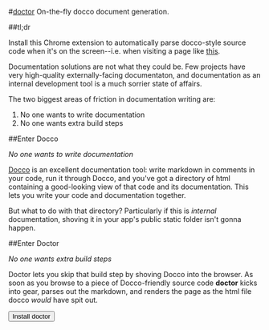 #[doctor](https://chrome.google.com/webstore/detail/ilikdighfoieecgeiffoekahmpjoekii)
On-the-fly docco document generation.

##tl;dr

Install this Chrome extension to automatically parse docco-style source code
when it's on the screen--i.e. when visiting a page like
[this](https://raw.github.com/jashkenas/backbone/master/backbone.js).

Documentation solutions are not what they could be. Few projects have very
high-quality externally-facing documentaton, and documentation as an internal
development tool is a much sorrier state of affairs.

The two biggest areas of friction in documentation writing are:

1. No one wants to write documentation
2. No one wants extra build steps

##Enter Docco

_No one wants to write documentation_

[Docco](http://jashkenas.github.io/docco/) is an excellent documentation tool:
write markdown in comments in your code, run it through Docco, and you've got a
directory of html containing a good-looking view of that code and its documentation. 
This lets you write your code and documentation together.

But what to do with that directory? Particularly if this is _internal_
documentation, shoving it in your app's public static folder isn't gonna happen.

##Enter Doctor

_No one wants extra build steps_

Doctor lets you skip that build step by shoving Docco into the browser. 
As soon as you browse to a piece of Docco-friendly source code __doctor__ kicks
into gear, parses out the markdown, and renders the page as the html file docco
_would_ have spit out.

<button>Install doctor</button>
<script>
if(navigator.userAgent.indexOf('Chrome') > -1) {
  document.getElementsByTagName('button')[0].addEventListener('click',
  function() {
    chrome.webstore.install('https://chrome.google.com/webstore/detail/ilikdighfoieecgeiffoekahmpjoekii'); });
}
</script>

